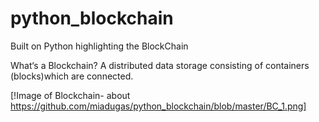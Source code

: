 # python_blockchain

Built on Python highlighting the BlockChain

What‘s a Blockchain? A distributed data storage consisting of containers (blocks)which are connected. 

[!Image of Blockchain- about https://github.com/miadugas/python_blockchain/blob/master/BC_1.png]
